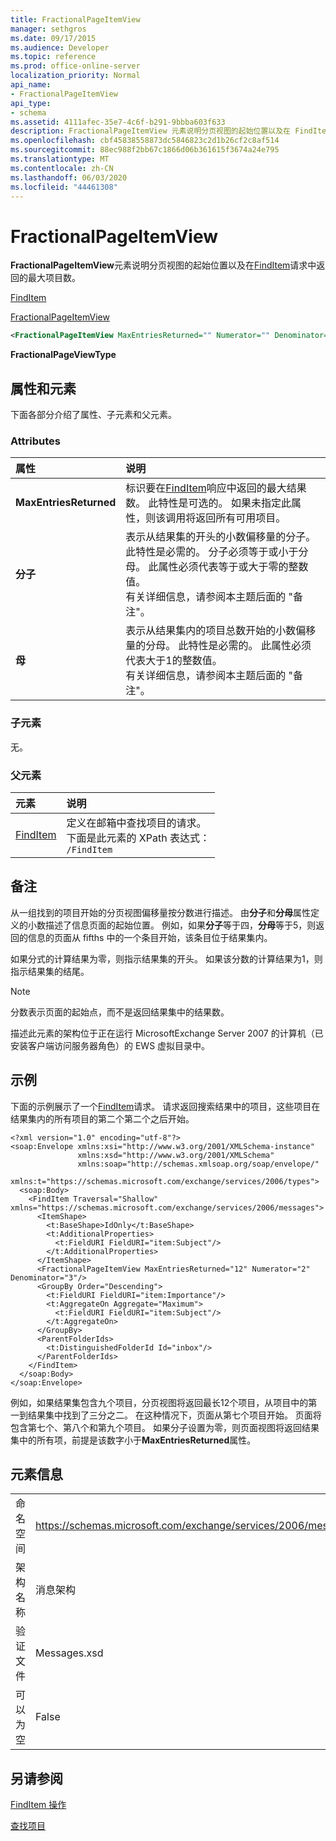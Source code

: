 ```yaml
---
title: FractionalPageItemView
manager: sethgros
ms.date: 09/17/2015
ms.audience: Developer
ms.topic: reference
ms.prod: office-online-server
localization_priority: Normal
api_name:
- FractionalPageItemView
api_type:
- schema
ms.assetid: 4111afec-35e7-4c6f-b291-9bbba603f633
description: FractionalPageItemView 元素说明分页视图的起始位置以及在 FindItem 请求中返回的最大项目数。
ms.openlocfilehash: cbf45838558873dc5846823c2d1b26cf2c8af514
ms.sourcegitcommit: 88ec988f2bb67c1866d06b361615f3674a24e795
ms.translationtype: MT
ms.contentlocale: zh-CN
ms.lasthandoff: 06/03/2020
ms.locfileid: "44461308"
---
```

# <a name="fractionalpageitemview"></a>FractionalPageItemView

**FractionalPageItemView**元素说明分页视图的起始位置以及在[FindItem](finditem.md)请求中返回的最大项目数。 
  
[FindItem](finditem.md)
  
[FractionalPageItemView](fractionalpageitemview.md)
  
```xml
<FractionalPageItemView MaxEntriesReturned="" Numerator="" Denominator=""/>
```

 **FractionalPageViewType**
## <a name="attributes-and-elements"></a>属性和元素

下面各部分介绍了属性、子元素和父元素。
  
### <a name="attributes"></a>Attributes

|**属性**|**说明**|
|:-----|:-----|
|**MaxEntriesReturned** <br/> |标识要在[FindItem](finditem.md)响应中返回的最大结果数。 此特性是可选的。 如果未指定此属性，则该调用将返回所有可用项目。  <br/> |
|**分子** <br/> |表示从结果集的开头的小数偏移量的分子。 此特性是必需的。 分子必须等于或小于分母。 此属性必须代表等于或大于零的整数值。  <br/> 有关详细信息，请参阅本主题后面的 "备注"。  <br/> |
|**母** <br/> |表示从结果集内的项目总数开始的小数偏移量的分母。 此特性是必需的。 此属性必须代表大于1的整数值。  <br/> 有关详细信息，请参阅本主题后面的 "备注"。  <br/> |
   
### <a name="child-elements"></a>子元素

无。
  
### <a name="parent-elements"></a>父元素

|**元素**|**说明**|
|:-----|:-----|
|[FindItem](finditem.md) <br/> |定义在邮箱中查找项目的请求。  <br/> 下面是此元素的 XPath 表达式：   <br/>  `/FindItem` <br/> |
   
## <a name="remarks"></a>备注

从一组找到的项目开始的分页视图偏移量按分数进行描述。 由**分子**和**分母**属性定义的小数描述了信息页面的起始位置。 例如，如果**分子**等于四，**分母**等于5，则返回的信息的页面从 fifths 中的一个条目开始，该条目位于结果集内。 
  
如果分式的计算结果为零，则指示结果集的开头。 如果该分数的计算结果为1，则指示结果集的结尾。
  
> [!NOTE]
> 分数表示页面的起始点，而不是返回结果集中的结果数。 
  
描述此元素的架构位于正在运行 MicrosoftExchange Server 2007 的计算机（已安装客户端访问服务器角色）的 EWS 虚拟目录中。
  
## <a name="example"></a>示例

下面的示例展示了一个[FindItem](finditem.md)请求。 请求返回搜索结果中的项目，这些项目在结果集内的所有项目的第二个第二个之后开始。 
  
```
<?xml version="1.0" encoding="utf-8"?>
<soap:Envelope xmlns:xsi="http://www.w3.org/2001/XMLSchema-instance"
               xmlns:xsd="http://www.w3.org/2001/XMLSchema"
               xmlns:soap="http://schemas.xmlsoap.org/soap/envelope/"
               xmlns:t="https://schemas.microsoft.com/exchange/services/2006/types">
  <soap:Body>
    <FindItem Traversal="Shallow" xmlns="https://schemas.microsoft.com/exchange/services/2006/messages">
      <ItemShape>
        <t:BaseShape>IdOnly</t:BaseShape>
        <t:AdditionalProperties>
          <t:FieldURI FieldURI="item:Subject"/>
        </t:AdditionalProperties>
      </ItemShape>
      <FractionalPageItemView MaxEntriesReturned="12" Numerator="2" Denominator="3"/>
      <GroupBy Order="Descending">
        <t:FieldURI FieldURI="item:Importance"/>
        <t:AggregateOn Aggregate="Maximum">
          <t:FieldURI FieldURI="item:Subject"/>
        </t:AggregateOn>
      </GroupBy>
      <ParentFolderIds>
        <t:DistinguishedFolderId Id="inbox"/>
      </ParentFolderIds>
    </FindItem>
  </soap:Body>
</soap:Envelope>
```

例如，如果结果集包含九个项目，分页视图将返回最长12个项目，从项目中的第一到结果集中找到了三分之二。 在这种情况下，页面从第七个项目开始。 页面将包含第七个、第八个和第九个项目。 如果分子设置为零，则页面视图将返回结果集中的所有项，前提是该数字小于**MaxEntriesReturned**属性。 
  
## <a name="element-information"></a>元素信息

|||
|:-----|:-----|
|命名空间  <br/> |https://schemas.microsoft.com/exchange/services/2006/messages  <br/> |
|架构名称  <br/> |消息架构  <br/> |
|验证文件  <br/> |Messages.xsd  <br/> |
|可以为空  <br/> |False  <br/> |
   
## <a name="see-also"></a>另请参阅



[FindItem 操作](finditem-operation.md)


[查找项目](https://msdn.microsoft.com/library/63af1f9c-464b-4fca-9ae3-3d60f24ca93c%28Office.15%29.aspx)

